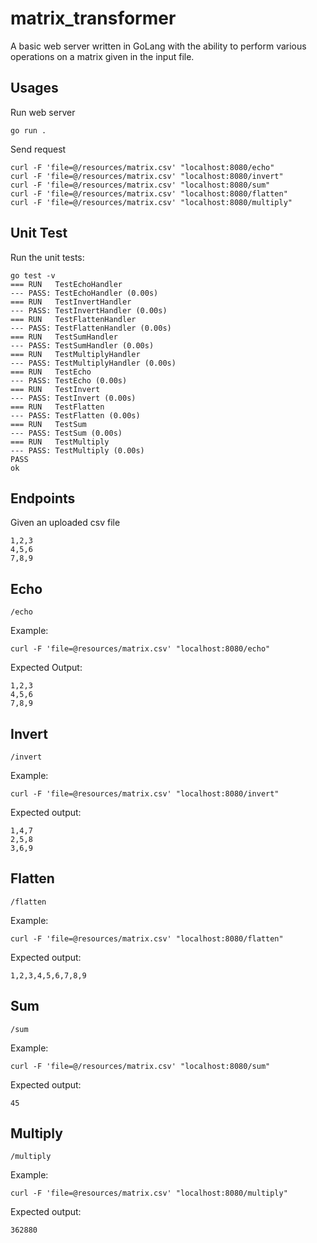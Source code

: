 # matrix_transformer
A basic web server written in GoLang with the ability to perform various operations on a matrix given in the input file.


## Usages

Run web server
```
go run .
```

Send request
```
curl -F 'file=@/resources/matrix.csv' "localhost:8080/echo"
curl -F 'file=@/resources/matrix.csv' "localhost:8080/invert"
curl -F 'file=@/resources/matrix.csv' "localhost:8080/sum"
curl -F 'file=@/resources/matrix.csv' "localhost:8080/flatten"
curl -F 'file=@/resources/matrix.csv' "localhost:8080/multiply"
```

## Unit Test

Run the unit tests: 
```
go test -v
=== RUN   TestEchoHandler
--- PASS: TestEchoHandler (0.00s)
=== RUN   TestInvertHandler
--- PASS: TestInvertHandler (0.00s)
=== RUN   TestFlattenHandler
--- PASS: TestFlattenHandler (0.00s)
=== RUN   TestSumHandler
--- PASS: TestSumHandler (0.00s)
=== RUN   TestMultiplyHandler
--- PASS: TestMultiplyHandler (0.00s)
=== RUN   TestEcho
--- PASS: TestEcho (0.00s)
=== RUN   TestInvert
--- PASS: TestInvert (0.00s)
=== RUN   TestFlatten
--- PASS: TestFlatten (0.00s)
=== RUN   TestSum
--- PASS: TestSum (0.00s)
=== RUN   TestMultiply
--- PASS: TestMultiply (0.00s)
PASS
ok
```


## Endpoints
Given an uploaded csv file
```
1,2,3
4,5,6
7,8,9
```
## Echo
```
/echo
```
Example:
```
curl -F 'file=@resources/matrix.csv' "localhost:8080/echo"
```
Expected Output:
```
1,2,3
4,5,6
7,8,9
```
## Invert
```
/invert
```
Example:
```
curl -F 'file=@resources/matrix.csv' "localhost:8080/invert"
```
Expected output:
```
1,4,7
2,5,8
3,6,9
```
## Flatten
```
/flatten
```
Example:
```
curl -F 'file=@resources/matrix.csv' "localhost:8080/flatten"
```
Expected output:
```
1,2,3,4,5,6,7,8,9
```
## Sum
```
/sum
```
Example:
```
curl -F 'file=@/resources/matrix.csv' "localhost:8080/sum"
```
Expected output:
```
45
```
## Multiply
```
/multiply
```
Example:
```
curl -F 'file=@resources/matrix.csv' "localhost:8080/multiply"
```
Expected output:
```
362880
```